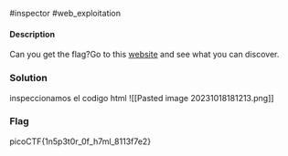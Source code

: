 #inspector #web_exploitation 
#### Description
Can you get the flag?Go to this [website](http://saturn.picoctf.net:56849/) and see what you can discover.

### Solution

inspeccionamos el codigo html
![[Pasted image 20231018181213.png]]


### Flag
picoCTF{1n5p3t0r_0f_h7ml_8113f7e2}